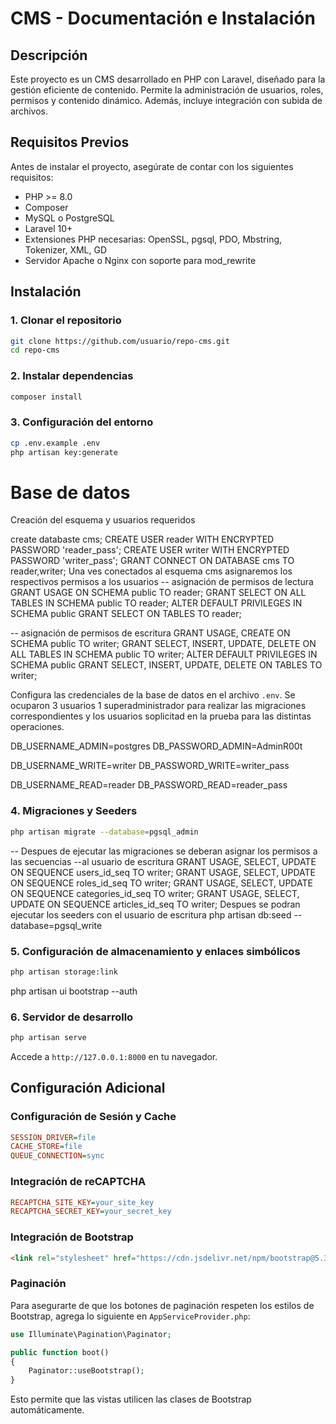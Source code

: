 # CMS - Documentación e Instalación

## Descripción

Este proyecto es un CMS desarrollado en PHP con Laravel, diseñado para la gestión eficiente de contenido. Permite la administración de usuarios, roles, permisos y contenido dinámico. Además, incluye integración con  subida de archivos.


## Requisitos Previos

Antes de instalar el proyecto, asegúrate de contar con los siguientes requisitos:

- PHP >= 8.0
- Composer
- MySQL o PostgreSQL
- Laravel 10+
- Extensiones PHP necesarias: OpenSSL, pgsql, PDO, Mbstring, Tokenizer, XML, GD
- Servidor Apache o Nginx con soporte para mod\_rewrite

## Instalación

### 1. Clonar el repositorio

```bash
git clone https://github.com/usuario/repo-cms.git
cd repo-cms
```

### 2. Instalar dependencias

```bash
composer install
```

### 3. Configuración del entorno

```bash
cp .env.example .env
php artisan key:generate
```
# Base de datos
Creación del esquema y usuarios requeridos

create databaste cms;
CREATE USER reader WITH ENCRYPTED PASSWORD 'reader_pass';
CREATE USER writer WITH ENCRYPTED PASSWORD 'writer_pass';
GRANT CONNECT ON DATABASE cms TO reader,writer;
Una ves conectados al esquema cms asignaremos los respectivos permisos a los usuarios
-- asignación de permisos de lectura
GRANT USAGE ON SCHEMA public TO reader;
GRANT SELECT ON ALL TABLES IN SCHEMA public TO reader;
ALTER DEFAULT PRIVILEGES IN SCHEMA public GRANT SELECT ON TABLES TO reader;

-- asignación de permisos de escritura
GRANT USAGE, CREATE ON SCHEMA public TO writer;
GRANT SELECT, INSERT, UPDATE, DELETE ON ALL TABLES IN SCHEMA public TO writer;
ALTER DEFAULT PRIVILEGES IN SCHEMA public 
GRANT SELECT, INSERT, UPDATE, DELETE ON TABLES TO writer;

Configura las credenciales de la base de datos en el archivo `.env`. Se ocuparon 3 usuarios 1 superadministrador para realizar las migraciones correspondientes y los usuarios soplicitad en la prueba para las distintas operaciones.

DB_USERNAME_ADMIN=postgres
DB_PASSWORD_ADMIN=AdminR00t

DB_USERNAME_WRITE=writer
DB_PASSWORD_WRITE=writer_pass

DB_USERNAME_READ=reader
DB_PASSWORD_READ=reader_pass

### 4. Migraciones y Seeders

```bash
php artisan migrate --database=pgsql_admin
```
-- Despues de ejecutar las migraciones se deberan asignar los permisos a las secuencias 
--al usuario de escritura
GRANT USAGE, SELECT, UPDATE ON SEQUENCE users_id_seq TO writer;
GRANT USAGE, SELECT, UPDATE ON SEQUENCE roles_id_seq TO writer;
GRANT USAGE, SELECT, UPDATE ON SEQUENCE categories_id_seq TO writer;
GRANT USAGE, SELECT, UPDATE ON SEQUENCE articles_id_seq TO writer;
Despues se podran ejecutar los seeders con el usuario de escritura
php artisan db:seed --database=pgsql_write


### 5. Configuración de almacenamiento y enlaces simbólicos

```bash
php artisan storage:link
```
php artisan ui bootstrap --auth

### 6. Servidor de desarrollo

```bash
php artisan serve
```

Accede a `http://127.0.0.1:8000` en tu navegador.


## Configuración Adicional

### Configuración de Sesión y Cache

```ini
SESSION_DRIVER=file
CACHE_STORE=file
QUEUE_CONNECTION=sync
```

### Integración de reCAPTCHA

```ini
RECAPTCHA_SITE_KEY=your_site_key
RECAPTCHA_SECRET_KEY=your_secret_key
```

### Integración de Bootstrap

```html
<link rel="stylesheet" href="https://cdn.jsdelivr.net/npm/bootstrap@5.3.0/dist/css/bootstrap.min.css">
```

### Paginación

Para asegurarte de que los botones de paginación respeten los estilos de Bootstrap, agrega lo siguiente en `AppServiceProvider.php`:

```php
use Illuminate\Pagination\Paginator;

public function boot()
{
    Paginator::useBootstrap();
}
```

Esto permite que las vistas utilicen las clases de Bootstrap automáticamente.

